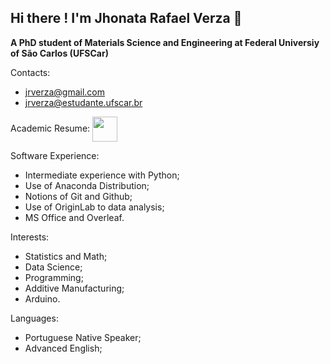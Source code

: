 ## Hi there ! I'm Jhonata Rafael Verza 👋

**A PhD student of Materials Science and Engineering at Federal Universiy of São Carlos (UFSCar)**

Contacts: 
- jrverza@gmail.com
- jrverza@estudante.ufscar.br

Academic Resume: <a href="http://lattes.cnpq.br/3941324607046810"><img src="https://user-images.githubusercontent.com/78749835/117311797-ea87f380-ae5a-11eb-90d7-4ffb9e3c4b12.png" align="center" height="40" width="40" ></a>
   

Software Experience:
- Intermediate experience with Python;
- Use of Anaconda Distribution;
- Notions of Git and Github;
- Use of OriginLab to data analysis;
- MS Office and Overleaf.

Interests:
- Statistics and Math;
- Data Science;
- Programming;
- Additive Manufacturing;
- Arduino.

Languages:
- Portuguese Native Speaker;
- Advanced English;



